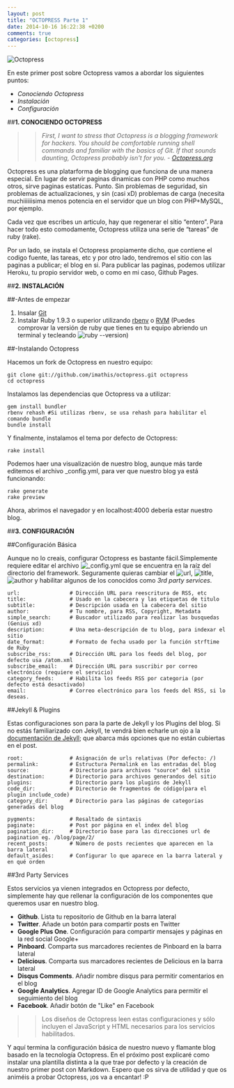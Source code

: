 ```yaml
---
layout: post
title: "OCTOPRESS Parte 1"
date: 2014-10-16 16:22:38 +0200
comments: true
categories: [octopress]
---
```


![Octopress](http://blog-guerrero.rhcloud.com/images/octopress2.jpg "Octopress")

En este primer post sobre Octopress vamos a abordar los siguientes puntos:

* *Conociendo Octopress*
* *Instalación*
* *Configuración*

<!--more-->

##**1. CONOCIENDO OCTOPRESS**

>>*First, I want to stress that Octopress is a blogging framework for hackers. You should be comfortable running shell commands and familiar with the basics of Git. If that sounds daunting, Octopress probably isn't for you. - [Octopress.org](http://octopress.org/)*

Octopress es una platarforma de blogging que funciona de una manera especial. En lugar de servir paginas dinamicas con PHP como muchos otros, sirve paginas estaticas. Punto. Sin problemas de seguridad, sin problemas de actualizaciones, y sin (casi xD) problemas de carga (necesita muchiiiiiisima menos potencia en el servidor que un blog con PHP+MySQL, por ejemplo.

Cada vez que escribes un articulo, hay que regenerar el sitio “entero”. Para hacer todo esto comodamente, Octopress utiliza una serie de “tareas” de ruby (rake).

Por un lado, se instala el Octopress propiamente dicho, que contiene el codigo fuente, las tareas, etc y por otro lado, tendremos el sitio con las paginas a publicar; el blog en si. Para publicar las paginas, podemos utilizar Heroku, tu propio servidor web, o como en mi caso, Github Pages.

##**2. INSTALACIÓN**

##-Antes de empezar
1. Insalar [Git](http://git-scm.com/)
2. Instalar Ruby 1.9.3 o superior utilizando [rbenv](http://octopress.org/docs/setup/rbenv/) o [RVM](http://octopress.org/docs/setup/rvm/)
(Puedes comprovar la versión de ruby que tienes en tu equipo abriendo un terminal y tecleando ![ruby --version]())

##-Instalando Octopress

Hacemos un fork de Octopress en nuestro equipo:

	git clone git://github.com/imathis/octopress.git octopress
	cd octopress

Instalamos las dependencias que Octopress va a utilizar:

	gem install bundler
	rbenv rehash #Si utilizas rbenv, se usa rehash para habilitar el comando bundle
	bundle install

Y finalmente, instalamos el tema por defecto de Octopress:

	rake install

Podemos haer una visualización de nuestro blog, aunque más tarde editemos el archivo _config.yml, para ver que nuestro blog ya está funcionando:

	rake generate
	rake preview

Ahora, abrimos el navegador y en localhost:4000 debería estar nuestro blog.

##**3. CONFIGURACIÓN**

##Configuración Básica

Aunque no lo creais, configurar Octopress es bastante fácil.Simplemente requiere editar el archivo ![_config.yml]() que se encuentra en la raíz del directorio del framework. Seguramente quieras cambiar el ![url](), ![title](), ![author]() y habilitar algunos de los conocidos como *3rd party services*.

	url:                # Dirección URL para reescritura de RSS, etc
	title:              # Usado en la cabecera y las etiquetas de titulo
	subtitle:           # Descripción usada en la cabecera del sitio
	author:             # Tu nombre, para RSS, Copyright, Metadata
	simple_search:      # Buscador utilizado para realizar las busquedas (Genius xd)
	description:        # Una meta-descripción de tu blog, para indexar el sitio
	date_format:        # Formato de fecha usado por la función strftime de Ruby
	subscribe_rss:      # Dirección URL para los feeds del blog, por defecto usa /atom.xml
	subscribe_email:    # Dirección URL para suscribir por correo electrónico (requiere el servicio)
	category_feeds:     # Habilita los feeds RSS por categoria (por defecto está desactivado)
	email:              # Correo electrónico para los feeds del RSS, si lo deseas.

##Jekyll & Plugins

Estas configuraciones son para la parte de Jekyll y los Plugins del blog. Si no estás familiarizado con Jekyll, te vendrá bien echarle un ojo a la [documentación de Jekyll](http://jekyllrb.com/docs/configuration/); que abarca más opciones que no están cubiertas en el post.

	root:               # Asignación de urls relativas (Por defecto: /)
	permalink:          # Estructura Permalink en las entradas del blog
	source:             # Directorio para archivos "source" del sitio
	destination:        # Directorio para archivos generandos del sitio
	plugins:            # Directorio para los plugins de Jekyll
	code_dir:           # Directorio de fragmentos de código(para el plugin include_code)
	category_dir:       # Directorio para las páginas de categorias generadas del blog

	pygments:           # Resaltado de sintaxis
	paginate:           # Post por página en el index del blog
	pagination_dir:     # Directorio base para las direcciones url de pagination eg. /blog/page/2/
	recent_posts:       # Número de posts recientes que aparecen en la barra lateral
	default_asides:     # Configurar lo que aparece en la barra lateral y en qué orden

##3rd Party Services

Estos servicios ya vienen integrados en Octopress por defecto, simplemente hay que rellenar la configuración de los componentes que queremos usar en nuestro blog.

* **Github**. Lista tu repositorio de Github en la barra lateral
* **Twitter**. Añade un botón para compartir posts en Twitter
* **Google Plus One**. Configuración para compartir mensajes y páginas en la red social Google+
* **Pinboard**. Comparta sus marcadores recientes de Pinboard en la barra lateral
* **Delicious**. Comparta sus marcadores recientes de Delicious en la barra lateral
* **Disqus Comments**. Añadir nombre disqus para permitir comentarios en el blog
* **Google Analytics**. Agregar ID de Google Analytics para permitir el seguimiento del blog
* **Facebook**. Añadir botón de "Like" en Facebook

>>Los diseños de Octopress leen estas configuraciones y sólo incluyen el JavaScript y HTML necesarios para los servicios habilitados.

Y aquí termina la configuración básica de nuestro nuevo y flamante blog basado en la tecnología Octopress. En el próximo post explicaré como instalar una plantilla distinta a la que trae por defecto y la creación de nuestro primer post con Markdown. Espero que os sirva de utilidad y que os animéis a probar Octopress, ¡os va a encantar! :P